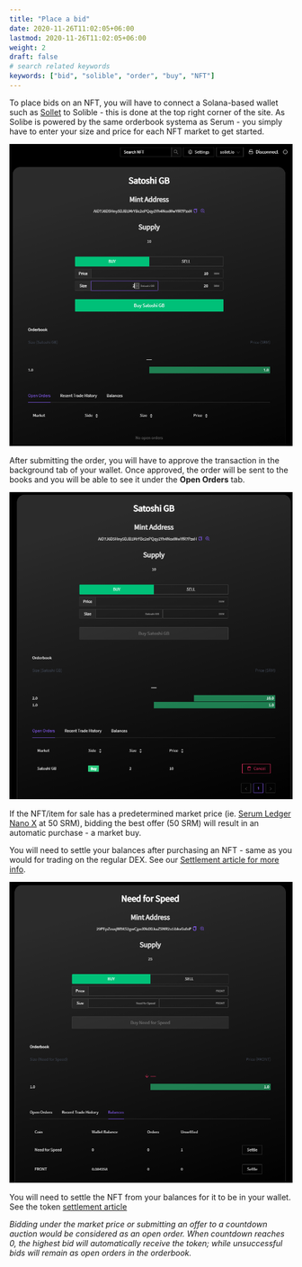 ```yaml
---
title: "Place a bid"
date: 2020-11-26T11:02:05+06:00
lastmod: 2020-11-26T11:02:05+06:00
weight: 2
draft: false
# search related keywords
keywords: ["bid", "solible", "order", "buy", "NFT"]
---
```


To place bids on an NFT, you will have to connect a Solana-based wallet such as [Sollet](https://sollet.io) to Solible - this is done at the top right corner of the site. As Solibe is powered by the same orderbook systema as Serum - you simply have to enter your size and price for each NFT market to get started.

![bid-1](bid-1.png)

After submitting the order, you will have to approve the transaction in the background tab of your wallet. Once approved, the order will be sent to the books and you will be able to see it under the **Open Orders** tab.

![bid-2](bid-2.png)

If the NFT/item for sale has a predetermined market price (ie. [Serum Ledger Nano X](https://solible.com/#/trade/327ubUZkUUAEdeWvyQYh1Ycs9mt6yDnt7jDAW47U3krw) at 50 SRM), bidding the best offer (50 SRM) will result in an automatic purchase - a market buy.

You will need to settle your balances after purchasing an NFT - same as you would for trading on the regular DEX. See our [Settlement article for more info](/orders/settle/).

![bid-3](bid-3.png)

You will need to settle the NFT from your balances for it to be in your wallet. See the token [settlement article](/orders/settle)

_Bidding under the market price or submitting an offer to a countdown auction would be considered as an open order. When countdown reaches 0, the highest bid will automatically receive the token; while unsuccessful bids will remain as open orders in the orderbook._
